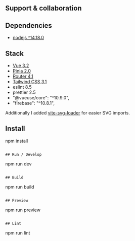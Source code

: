 ## Support & collaboration


## Dependencies 
- [nodejs ^14.18.0](https://nodejs.org/)

## Stack

- [Vue 3.2](https://vuejs.org/)
- [Pinia 2.0](https://pinia.vuejs.org/)
- [Router 4.1](https://router.vuejs.org/)
- [Tailwind CSS 3.1](https://tailwindcss.com/)
- eslint 8.5
- prettier 2.5
- "@vueuse/core": "^10.9.0",
- "firebase": "^10.8.1",

Additionally I added [vite-svg-loader](https://github.com/jpkleemans/vite-svg-loader) for easier SVG imports.

## Install
npm install
```

## Run / Develop

```

npm run dev

```

## Build

```

npm run build

```

## Preview

```

npm run preview

```

## Lint

```

npm run lint

```
